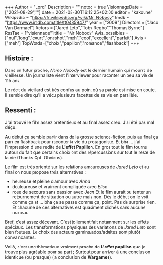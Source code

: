 +++
Author = "Lord"
Description = ""
notoc = true
VisionnageDate = ["2021-08-29",""]
date = 2021-08-30T16:15:25+02:00
editor = "kakoune"
Wikipedia = "https://fr.wikipedia.org/wiki/Mr_Nobody"
Imdb = "https://www.imdb.com/title/tt0485947/"
year = ["2009"]
Directors = ["Jaco Van Dormael"]
Actors = ["Jared Leto","Toby Regbo","Thomas Byrne"]
RssTag = ["visionnage"]
title = "Mr Nobody"
Avis_possibles = ["nul","long","court","oneshot","meh","cool","excellent","parfait"]
Avis = ["meh"] 
TopWords=["choix","papillon","romance","flashback"]
+++
## Histoire : 
Dans un futur proche, *Nemo Nobody* est le dernier humain qui mourra de vieillesse.
Un journaliste vient l'interviewer pour raconter un peu sa vie de 115 ans.

Le récit du vieillard est très confus au point où sa parole est mise en doute.
Il semble dire qu'il a vécu plusieurs facettes de sa vie en parallèle.

## Ressenti :
J'ai trouvé le film assez prétentieux et au final assez creu.
J'ai été pas mal déçu.

Au début ça semble partir dans de la grosse science-fiction, puis au final ça part en flashback pour raconter la vie du protagoniste.
Et bha … j'ai l'impression d'une redite de **L'effet Papillon**.
En gros tout le film tourne autour du fait que certains choix ont des répercussions sur tout le reste de la vie (Thanks Cpt. Obvious).

Le film est très orienté sur les relations amoureuses de *Jared Leto* et au final on nous propose trois alternatives :
  - heureuse et pleine d'amour avec *Anna*
  - douloureuse et vraiment compliquée avec *Elise*
  - roue de secours sans passion avec *Jean*
Et le film aurait pu tenter un retournement de situation ou autre mais non.
Dès le début on le voit comme ça et … bha ça se passe comme ça, point.
Pas de surprise rien.
Et chacune de ces alternatives est quasiment clichés sans aucune nuance.

Bref, c'est assez décevant.
C'est joliement fait notamment sur les effets spéciaux.
Les transformations physiques des variations de *Jared Leto* sont bien foutues.
Le choix des acteurs gamins/ados/adultes sont plutôt convaincantes.

Voilà, c'est une thèmatique vraiment proche de **L'effet papillon** que je trouve plus agréable pour sa part ;
Surtout pour arriver à une conclusion identique (ou presque) (la conclusion de **Wargames**).


